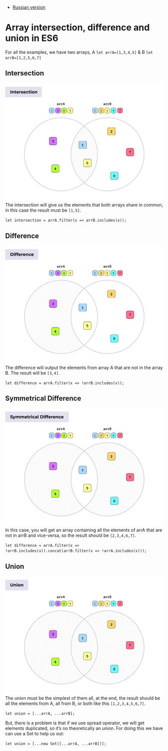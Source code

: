  - [Russian version](https://github.com/seapp88/es6_array/blob/master/README_RU.md)

# Array intersection, difference and union in ES6

For all the examples, we have two arrays, A `let arrA=[1,3,4,5]` & B `let arrB=[1,2,5,6,7]`

## Intersection
![js array intersection](images/intersection.png?raw=true "Intersection")
The intersection will give us the elements that both arrays share in common, in this case the result must be `[1,5]`.

`let intersection = arrA.filter(x => arrB.includes(x));`

## Difference
![js array difference](images/difference.png?raw=true "Difference")
The difference will output the elements from array A that are not in the array B. The result will be `[3,4]`.

`let difference = arrA.filter(x => !arrB.includes(x));`

## Symmetrical Difference
![js array symmetrical difference](images/s_difference.png?raw=true "Symmetrical Difference")
In this case, you will get an array containing all the elements of arrA that are not in arrB and vice-versa, so the result should be `[2,3,4,6,7]`.

`let difference = arrA.filter(x => !arrB.includes(x)).concat(arrB.filter(x => !arrA.includes(x)));`

## Union
![js array union](images/union.png?raw=true "Union")
The union must be the simplest of them all, at the end, the result should be all the elements from A, all from B, or both like this `[1,2,3,4,5,6,7]`.

`let union = [...arrA, ...arrB];`

But, there is a problem is that if we use spread operator, we will get elements duplicated, so it’s no theoretically an union. For doing this we have can use a Set to help us out:

`let union = [...new Set([...arrA, ...arrB])];`
